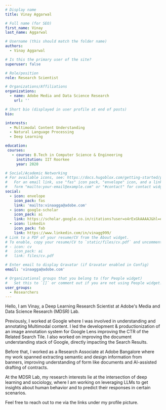 ```yaml
---
# Display name
title: Vinay Aggarwal

# Full name (for SEO)
first_name: Vinay
last_name: Aggarwal

# Username (this should match the folder name)
authors:
  - Vinay Aggarwal

# Is this the primary user of the site?
superuser: false

# Role/position
role: Research Scientist

# Organizations/Affiliations
organizations:
  - name: Adobe Media and Data Science Research
    url: ''

# Short bio (displayed in user profile at end of posts)
bio:

interests:
  - Multimodal Content Understanding
  - Natural Language Processing
  - Deep Learning

education:
 courses:
   - course: B.Tech in Computer Science & Engineering
     institution: IIT Roorkee
     year: 2020

# Social/Academic Networking
# For available icons, see: https://docs.hugoblox.com/getting-started/page-builder/#icons
#   For an email link, use "fas" icon pack, "envelope" icon, and a link in the
#   form "mailto:your-email@example.com" or "#contact" for contact widget.
social:
  - icon: envelope
    icon_pack: fas
    link: 'mailto:vinaagga@adobe.com'
  - icon: google-scholar
    icon_pack: ai
    link: https://scholar.google.co.in/citations?user=o4rExGkAAAAJ&hl=en
  - icon: linkedin
    icon_pack: fab
    link: https://www.linkedin.com/in/vinagg999/
# Link to a PDF of your resume/CV from the About widget.
# To enable, copy your resume/CV to `static/files/cv.pdf` and uncomment the lines below.
# - icon: cv
#   icon_pack: ai
#   link: files/cv.pdf

# Enter email to display Gravatar (if Gravatar enabled in Config)
email: 'vinaagga@adobe.com'

# Organizational groups that you belong to (for People widget)
#   Set this to `[]` or comment out if you are not using People widget.
user_groups:
  - Researchers
---
```


Hello, I am Vinay, a Deep Learning Research Scientist at Adobe's Media and Data Science Research (MDSR) Lab.

Previously, I worked at Google where I was involved in understanding and annotating Multimodal content. I led the development & productionization of an image annotation system for Google Lens improving the CTR of the Related Search Tile. I also worked on improving the document understanding stack of Google, directly impacting the Search Results.

Before that, I worked as a Research Associate at Adobe Bangalore where my work spanned extracting semantic and design information from banners, improving understanding of form like documents and AI-assisted drafting of contracts. 

At the MDSR Lab, my research interests lie at the intersection of deep learning and sociology, where I am working on leveraging LLMs to get insights about human behavior and to predict their responses in certain scenarios.

Feel free to reach out to me via the links under my profile picture.
